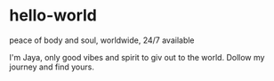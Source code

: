 # hello-world
peace of body and soul, worldwide, 24/7 available

I'm Jaya,
only good vibes and spirit to giv out to the world.
Dollow my journey and find yours.
